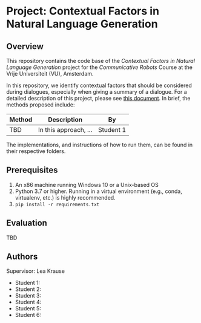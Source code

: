 # Project: Contextual Factors in Natural Language Generation

## Overview

This repository contains the code base of the *Contextual Factors in Natural Language Generation* project for the *Communicative Robots* Course at the Vrije Universiteit (VU), Amsterdam.

In this repository, we identify contextual factors that should be considered during dialogues, especially when giving a summary of a dialogue. For a detailed description of this project, please see [this document](https://docs.google.com/document/d/1-lj99x8pc0zFdp1S7H4CnHc_2IwJh_TnD5LMat9qPZY/edit#). In brief, the methods proposed include:

| Method        | Description | By |
|---------------|-------------|----|
| TBD | In this approach, ... | Student 1 |


The implementations, and instructions of how to run them, can be found in their respective folders.

## Prerequisites

1. An x86 machine running Windows 10 or a Unix-based OS
1. Python 3.7 or higher. Running in a virtual environment (e.g., conda, virtualenv, etc.) is highly recommended.
1. `pip install -r requirements.txt`

## Evaluation

TBD

## Authors

Supervisor: Lea Krause

- Student 1: 
- Student 2: 
- Student 3: 
- Student 4: 
- Student 5: 
- Student 6: 
